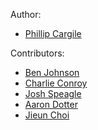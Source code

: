 Author:

- [Phillip Cargile](https://github.com/pacargile)

Contributors:

- [Ben Johnson](https://github.com/bd-j)
- [Charlie Conroy](https://github.com/cconroy20)
- [Josh Speagle](https://github.com/joshspeagle)
- [Aaron Dotter](https://github.com/aarondotter)
- [Jieun Choi](https://github.com/jieunchoi)